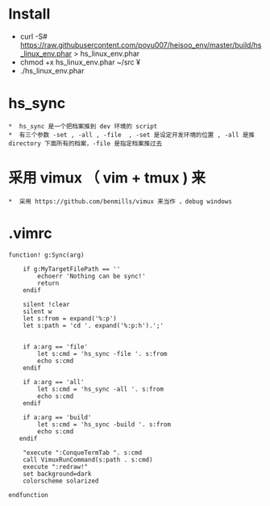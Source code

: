 # Install #
   * curl -S# https://raw.githubusercontent.com/poyu007/heisoo_env/master/build/hs_linux_env.phar > hs_linux_env.phar
   * chmod +x hs_linux_env.phar                                                                                                                                                         ~/src ¥
   * ./hs_linux_env.phar

# hs_sync
    *  hs_sync 是一个把档案推到 dev 环境的 script
    *  有三个参数 -set , -all , -file  , -set 是设定开发环境的位置 , -all 是推 directory 下面所有的档案，-file 是指定档案推过去  

# 采用 vimux （ vim + tmux ) 来
    *  采用 https://github.com/benmills/vimux 来当作 ，debug windows 
# .vimrc
```
function! g:Sync(arg)

    if g:MyTargetFilePath == ''
        echoerr 'Nothing can be sync!'
        return
    endif

    silent !clear
    silent w
    let s:from = expand('%:p')
    let s:path = 'cd '. expand('%:p:h').';'


    if a:arg == 'file'
        let s:cmd = 'hs_sync -file '. s:from
        echo s:cmd
    endif

    if a:arg == 'all'
        let s:cmd = 'hs_sync -all '. s:from
        echo s:cmd
    endif

    if a:arg == 'build'
        let s:cmd = 'hs_sync -build '. s:from
        echo s:cmd
   endif

    "execute ":ConqueTermTab ". s:cmd
    call VimuxRunCommand(s:path . s:cmd)
    execute ":redraw!"
    set background=dark
    colorscheme solarized

endfunction
```


